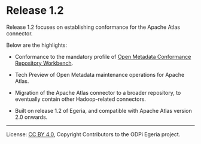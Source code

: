 <!-- SPDX-License-Identifier: CC-BY-4.0 -->
<!-- Copyright Contributors to the ODPi Egeria project. -->

# Release 1.2

Release 1.2 focuses on establishing conformance for the Apache Atlas connector.

Below are the highlights:

- Conformance to the mandatory profile of [Open Metadata Conformance Repository Workbench](https://egeria.odpi.org/open-metadata-conformance-suite/docs/repository-workbench/).

- Tech Preview of Open Metadata maintenance operations for Apache Atlas.

- Migration of the Apache Atlas connector to a broader repository, to eventually
    contain other Hadoop-related connectors.

- Built on release 1.2 of Egeria, and compatible with Apache Atlas version 2.0
    onwards.

----
License: [CC BY 4.0](https://creativecommons.org/licenses/by/4.0/),
Copyright Contributors to the ODPi Egeria project.
